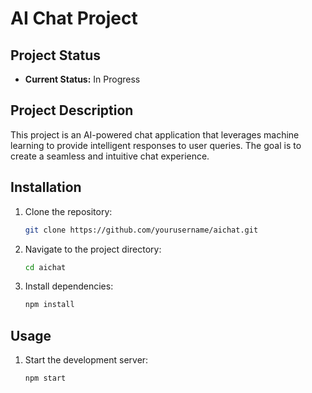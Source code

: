 # AI Chat Project

## Project Status

- **Current Status:** In Progress

## Project Description

This project is an AI-powered chat application that leverages machine learning to provide intelligent responses to user queries. The goal is to create a seamless and intuitive chat experience.


## Installation

1. Clone the repository:
    ```bash
    git clone https://github.com/yourusername/aichat.git
    ```
2. Navigate to the project directory:
    ```bash
    cd aichat
    ```
3. Install dependencies:
    ```bash
    npm install
    ```

## Usage

1. Start the development server:
    ```bash
    npm start
    ```



